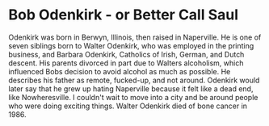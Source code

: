 # Bob Odenkirk - or Better Call Saul

Odenkirk was born in Berwyn, Illinois, then raised in Naperville. He is one of seven siblings born to Walter Odenkirk, who was employed in the printing business, and Barbara Odenkirk, Catholics of Irish, German, and Dutch descent. His parents divorced in part due to Walters alcoholism, which influenced Bobs decision to avoid alcohol as much as possible. 
He describes his father as remote, fucked-up, and not around. Odenkirk would later say that he grew up hating Naperville because it felt like a dead end, like Nowheresville. I couldn't wait to move into a city and be around people who were doing exciting things. Walter Odenkirk died of bone cancer in 1986. 